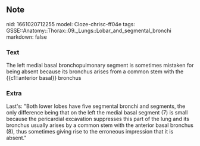 ## Note
nid: 1661020712255
model: Cloze-chrisc-ff04e
tags: GSSE::Anatomy::Thorax::09._Lungs::Lobar_and_segmental_bronchi
markdown: false

### Text
<div class="toggle">
  The left medial basal bronchopulmonary segment is sometimes
  mistaken for being absent because its bronchus arises from a
  common stem with the {{c1::anterior basal}} bronchus
</div>

### Extra
<p id="c70d7db5-16c5-47fb-b3f8-44a4848eeae7" class="">Last's: "Both
lower lobes have five segmental bronchi and segments, the only
difference being that on the left the medial basal segment (7) is
small because the pericardial excavation suppresses this part of
the lung and its bronchus usually arises by a common stem with the
anterior basal bronchus (8), thus sometimes giving rise to the
erroneous impression that it is absent."
